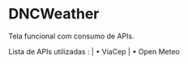 # DNCWeather
Tela funcional com consumo de APIs.

Lista de APIs utilizadas :
| • ViaCep
| • Open Meteo
